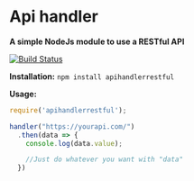 # Api handler
**A simple NodeJs module to use a RESTful API**

[![Build Status](https://travis-ci.org/talonbragg/apihandler.svg?branch=master)](https://travis-ci.org/talonbragg/apihandler)

**Installation:**
`npm install apihandlerrestful`

**Usage:**

```javascript
require('apihandlerrestful');

handler("https://yourapi.com/")
  .then(data => {
    console.log(data.value);

    //Just do whatever you want with "data"
  })
```
